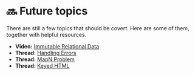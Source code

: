 # 🔜 Future topics

There are still a few topics that should be covert. Here are some of them, together with helpful resources.

* **Video:** [Immutable Relational Data](https://www.youtube.com/watch?v=28OdemxhfbU)
* **Thread:** [Handling Errors](https://www.reddit.com/r/elm/comments/aj9pem/noob_question_the_elm_way/)
* **Thread:** [MapN Problem](https://www.reddit.com/r/elm/comments/aqjkha/combining_the_errors_and_values_of_results_kind/)
* **Thread:** [Keyed HTML](https://www.reddit.com/r/elm/comments/bsi6zd/img_src_reuse_issue/)



